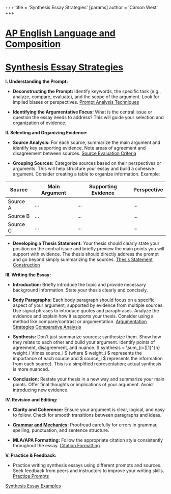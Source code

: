 +++
 title = 'Synthesis Essay Strategies'
[params]
	author = 'Carson West'
+++
# [AP English Language and Composition](./../ap-english-language-and-composition/)
# [Synthesis Essay Strategies](./../synthesis-essay-strategies/)

**I. Understanding the Prompt:**

* **Deconstructing the Prompt:** Identify keywords, the specific task (e.g., analyze, compare, evaluate), and the scope of the argument.  Look for implied biases or perspectives. [Prompt Analysis Techniques](./../prompt-analysis-techniques/)

* **Identifying the Argumentative Focus:** What is the central issue or question the essay needs to address?  This will guide your selection and organization of evidence.

**II. Selecting and Organizing Evidence:**

* **Source Analysis:** For each source, summarize the main argument and identify key supporting evidence.  Note areas of agreement and disagreement between sources. [Source Evaluation Criteria](./../source-evaluation-criteria/)

* **Grouping Sources:** Categorize sources based on their perspectives or arguments. This will help structure your essay and build a cohesive argument. Consider creating a table to organize information.  Example:

| Source | Main Argument | Supporting Evidence | Perspective |
|---|---|---|---|
| Source A | ... | ... | ... |
| Source B | ... | ... | ... |
| Source C | ... | ... | ... |


* **Developing a Thesis Statement:**  Your thesis should clearly state your position on the central issue and briefly preview the main points you will support with evidence.  The thesis should directly address the prompt and go beyond simply summarizing the sources. [Thesis Statement Construction](./../thesis-statement-construction/)


**III. Writing the Essay:**

* **Introduction:** Briefly introduce the topic and provide necessary background information. State your thesis clearly and concisely.

* **Body Paragraphs:** Each body paragraph should focus on a specific aspect of your argument, supported by evidence from multiple sources.  Use signal phrases to introduce quotes and paraphrases.  Analyze the evidence and explain how it supports your thesis.  Consider using a method like compare/contrast or argumentation. [Argumentation Strategies](./../argumentation-strategies/) [Comparative Analysis](./../comparative-analysis/)

* **Synthesis:**  Don't just summarize sources; synthesize them. Show how they relate to each other and build your argument.  Identify points of agreement, disagreement, and nuance.   $ synthesis = \sum_{i=[[1}^{n} weight_i \times source_i $  (where  $ weight_i $  represents the importance of each source and  $ source_i $  represents the information from each source).  This is a simplified representation; actual synthesis is more nuanced.


* **Conclusion:** Restate your thesis in a new way and summarize your main points. Offer final thoughts or implications of your argument.  Avoid introducing new evidence.


**IV.  Revision and Editing:**

* **Clarity and Coherence:** Ensure your argument is clear, logical, and easy to follow.  Check for smooth transitions between paragraphs and ideas.

* **[Grammar and Mechanics](./../grammar-and-mechanics/):** Proofread carefully for errors in grammar, spelling, punctuation, and sentence structure.

* **MLA/APA Formatting:** Follow the appropriate citation style consistently throughout the essay. [Citation Formatting](./../citation-formatting/)


**V.  Practice & Feedback:**

* Practice writing synthesis essays using different prompts and sources.  Seek feedback from peers and instructors to improve your writing skills. [Practice Prompts](./../practice-prompts/)


[Synthesis Essay Examples](./../synthesis-essay-examples/)
